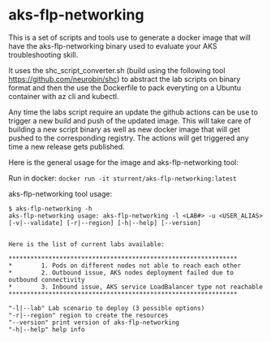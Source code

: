 # aks-flp-networking
This is a set of scripts and tools use to generate a docker image that will have the aks-flp-networking binary used to evaluate your AKS troubleshooting skill.

It uses the shc_script_converter.sh (build using the following tool https://github.com/neurobin/shc) to abstract the lab scripts on binary format and then the use the Dockerfile to pack everyting on a Ubuntu container with az cli and kubectl.

Any time the labs script require an update the github actions can be use to trigger a new build and push of the updated image. This will take care of building a new script binary as well as new docker image that will get pushed to the corresponding registry. The actions will get triggered any time a new release gets published.

Here is the general usage for the image and aks-flp-networking tool:

Run in docker: `docker run -it sturrent/aks-flp-networking:latest`

aks-flp-networking tool usage:
```
$ aks-flp-networking -h
aks-flp-networking usage: aks-flp-networking -l <LAB#> -u <USER_ALIAS>[-v|--validate] [-r|--region] [-h|--help] [--version]


Here is the list of current labs available:

***************************************************************
*        1. Pods on different nodes not able to reach each other
*        2. Outbound issue, AKS nodes deployment failed due to outbound connectivity
*        3. Inbound issue, AKS service LoadBalancer type not reachable
***************************************************************

"-l|--lab" Lab scenario to deploy (3 possible options)
"-r|--region" region to create the resources
"--version" print version of aks-flp-networking
"-h|--help" help info
```
